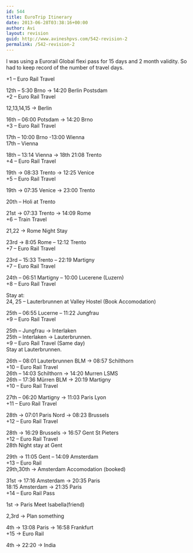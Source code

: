 ```yaml
---
id: 544
title: EuroTrip Itinerary
date: 2013-06-28T03:38:16+00:00
author: Avi
layout: revision
guid: http://www.avineshpvs.com/542-revision-2
permalink: /542-revision-2
---
```

I was using a Eurorail Global flexi pass for 15 days and 2 month validity. So had to keep record of the number of travel days.

+1 &#8211; Euro Rail Travel

12th &#8211; 5:30 Brno -> 14:20 Berlin Postsdam  
+2 &#8211; Euro Rail Travel

12,13,14,15 -> Berlin

16th &#8211; 06:00 Potsdam -> 14:20 Brno  
+3 &#8211; Euro Rail Travel

17th &#8211; 10:00 Brno -13:00 Wienna  
17th &#8211; Vienna 

18th &#8211; 13:14 Vienna -> 18th 21:08 Trento  
+4 &#8211; Euro Rail Travel

19th -> 08:33 Trento -> 12:25 Venice  
+5 &#8211; Euro Rail Travel 

19th -> 07:35 Venice -> 23:00 Trento

20th &#8211; Holi at Trento

21st -> 07:33 Trento -> 14:09 Rome  
+6 &#8211; Train Travel

21,22 -> Rome Night Stay 

23rd -> 8:05 Rome &#8211; 12:12 Trento  
+7 &#8211; Euro Rail Travel

23rd &#8211; 15:33 Trento &#8211; 22:19 Martigny  
+7 &#8211; Euro Rail Travel

24th &#8211; 06:51 Martigny &#8211; 10:00 Lucerene (Luzern)  
+8 &#8211; Euro Rail Travel

Stay at:  
24, 25 &#8211; Lauterbrunnen at Valley Hostel (Book Accomodation)

25th &#8211; 06:55 Lucerne &#8211; 11:22 Jungfrau  
+9 &#8211; Euro Rail Travel

25th &#8211; Jungfrau -> Interlaken  
25th &#8211; Interlaken -> Lauterbrunnen.  
+9 &#8211; Euro Rail Travel (Same day)  
Stay at Lauterbrunnen.

26th &#8211; 08:01 Lauterbrunnen BLM -> 08:57 Schilthorn  
+10 &#8211; Euro Rail Travel  
26th &#8211; 14:03 Schilthorn -> 14:20 Murren LSMS  
26th &#8211; 17:36 Mürren BLM -> 20:19 Martigny  
+10 &#8211; Euro Rail Travel

27th &#8211; 06:20 Martigny -> 11:03 Paris Lyon  
+11 &#8211; Euro Rail Travel

28th -> 07:01 Paris Nord -> 08:23 Brussels  
+12 &#8211; Euro Rail Travel 

28th -> 16:29 Brussels -> 16:57 Gent St Pieters  
+12 &#8211; Euro Rail Travel  
28th Night stay at Gent

29th -> 11:05 Gent &#8211; 14:09 Amsterdam  
+13 &#8211; Euro Rail  
29th,30th -> Amsterdam Accomodation (booked)

31st -> 17:16 Amsterdam -> 20:35 Paris  
18:15 Amsterdam -> 21:35 Paris  
+14 &#8211; Euro Rail Pass

1st -> Paris Meet Isabella(friend)

2,3rd -> Plan something 

4th -> 13:08 Paris -> 16:58 Frankfurt  
+15 -> Euro Rail

4th -> 22:20 -> India